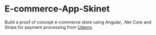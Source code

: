# E-commerce-App-Skinet
Build a proof of concept e-commerce store using Angular, .Net Core and Stripe for payment processing from [Udemy](https://www.udemy.com/course/learn-to-build-an-e-commerce-app-with-net-core-and-angular/).
